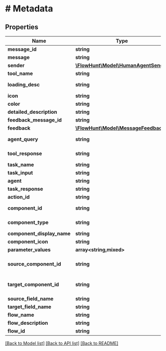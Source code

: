 # # Metadata

## Properties

Name | Type | Description | Notes
------------ | ------------- | ------------- | -------------
**message_id** | **string** | Message ID |
**message** | **string** | Message |
**sender** | [**\FlowHunt\Model\HumanAgentSender**](HumanAgentSender.md) |  | [optional]
**tool_name** | **string** | Tool name |
**loading_desc** | **string** | Loading description |
**icon** | **string** |  | [optional]
**color** | **string** |  | [optional]
**detailed_description** | **string** |  | [optional]
**feedback_message_id** | **string** | Message ID |
**feedback** | [**\FlowHunt\Model\MessageFeedback**](MessageFeedback.md) |  | [optional]
**agent_query** | **string** | Search query |
**tool_response** | **string** | Tool response |
**task_name** | **string** |  |
**task_input** | **string** |  |
**agent** | **string** |  |
**task_response** | **string** |  |
**action_id** | **string** | Action ID |
**component_id** | **string** | Component ID |
**component_type** | **string** | Component name |
**component_display_name** | **string** |  | [optional]
**component_icon** | **string** |  | [optional]
**parameter_values** | **array<string,mixed>** |  | [optional]
**source_component_id** | **string** | Source component ID |
**target_component_id** | **string** | Target component ID |
**source_field_name** | **string** |  | [optional]
**target_field_name** | **string** |  | [optional]
**flow_name** | **string** | Flow name |
**flow_description** | **string** |  | [optional]
**flow_id** | **string** | Flow ID |

[[Back to Model list]](../../README.md#models) [[Back to API list]](../../README.md#endpoints) [[Back to README]](../../README.md)
